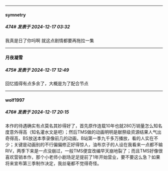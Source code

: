 ﻿
*****

####  symnetry  
##### 474#       发表于 2024-12-17 03:32

我真是日了你吗啊 就这点剧情都要再拖拉一集


*****

####  月夜凝雪  
##### 475#       发表于 2024-12-17 12:49

回忆插得有点多余了，大概是为了配合节点


*****

####  wolf1997  
##### 476#       发表于 2024-12-17 20:15

本作的待遇确实有点莫名其妙得好了，首先原作连载10年也就280万销量怎么知名度意外得高（知名灌水文是吧）；然后TMS做的动画明明是献祭级资源结果人气出奇得高，BS放送本季录像前几的动画，B站第一季九千多万播放，看的人实在不少；关键是动画别的不行偏偏修正好得惊人，油布京子的人设在我看来一点都不输RIV，两季下来是一点没崩过，一般TMS便宜改编早天崩地裂了；而且TMS好像很喜欢营销本作，那个小老师小剧场足足提前了1年开始营业，要不要这么急？如果将来宣布第三季制作决定，我丝毫都不觉得奇怪。

